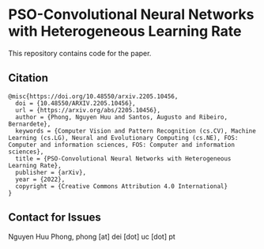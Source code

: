 # PSO-Convolutional Neural Networks with Heterogeneous Learning Rate
This repository contains code for the paper.

## Citation
```citation
@misc{https://doi.org/10.48550/arxiv.2205.10456,
  doi = {10.48550/ARXIV.2205.10456},  
  url = {https://arxiv.org/abs/2205.10456},
  author = {Phong, Nguyen Huu and Santos, Augusto and Ribeiro, Bernardete},
  keywords = {Computer Vision and Pattern Recognition (cs.CV), Machine Learning (cs.LG), Neural and Evolutionary Computing (cs.NE), FOS: Computer and information sciences, FOS: Computer and information sciences},
  title = {PSO-Convolutional Neural Networks with Heterogeneous Learning Rate},
  publisher = {arXiv},
  year = {2022},
  copyright = {Creative Commons Attribution 4.0 International}
}
```

## Contact for Issues
Nguyen Huu Phong, phong [at] dei [dot] uc [dot] pt</br>
